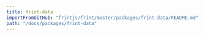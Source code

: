```yaml
---
title: frint-data
importFromGitHub: "frintjs/frint/master/packages/frint-data/README.md"
path: "/docs/packages/frint-data"
---
```

